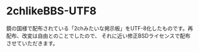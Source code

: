 # 2chlikeBBS-UTF8
鏡の国様で配布されている「2chみたいな掲示板」をUTF-8化したものです。再配布、改変は自由とのことでしたので、
それに近い修正BSDライセンスで配布させていただきます。
